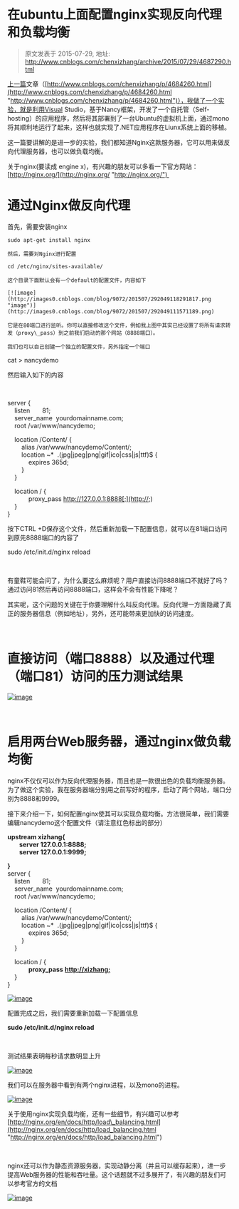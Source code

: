 # 在ubuntu上面配置nginx实现反向代理和负载均衡 
> 原文发表于 2015-07-29, 地址: http://www.cnblogs.com/chenxizhang/archive/2015/07/29/4687290.html 


[上一篇](http://www.cnblogs.com/chenxizhang/p/4684260.html)文章（[http://www.cnblogs.com/chenxizhang/p/4684260.html](http://www.cnblogs.com/chenxizhang/p/4684260.html "http://www.cnblogs.com/chenxizhang/p/4684260.html")），我做了一个实验，就是利用Visual Studio，基于Nancy框架，开发了一个自托管（Self-hosting）的应用程序，然后将其部署到了一台Ubuntu的虚拟机上面，通过mono将其顺利地运行了起来，这样也就实现了.NET应用程序在Liunx系统上面的移植。

 这一篇要讲解的是进一步的实验，我们都知道Nginx这款服务器，它可以用来做反向代理服务器，也可以做负载均衡。

 关于nginx(要读成 engine x)，有兴趣的朋友可以多看一下官方网站：[http://nginx.org/](http://nginx.org/ "http://nginx.org/") 

 通过Nginx做反向代理
============

 首先，需要安装nginx


```
sudo apt-get install nginx
```

```
然后，需要对Nginx进行配置
```

```
cd /etc/nginx/sites-available/
```

```
这个目录下面默认会有一个default的配置文件，内容如下
```

```
[![image](http://images0.cnblogs.com/blog/9072/201507/292049118291817.png "image")](http://images0.cnblogs.com/blog/9072/201507/292049111571189.png)
```

```
它是在80端口进行监听。你可以直接修改这个文件，例如我上图中其实已经设置了将所有请求转发（proxy\_pass）到之前我们启动的那个网站（8888端口）。
```

```
我们也可以自己创建一个独立的配置文件，另外指定一个端口
```

cat > nancydemo


然后输入如下的内容


 


server {  
    listen       81;  
    server\_name  yourdomainname.com;  
    root /var/www/nancydemo;


    location /Content/ {  
        alias /var/www/nancydemo/Content/;  
        location ~*  \.(jpg|jpeg|png|gif|ico|css|js|ttf)$ {  
            expires 365d;  
        }  
    }


    location / {  
            proxy\_pass http://127.0.0.1:8888[;](http://;)  
    }  
}  



按下CTRL +D保存这个文件，然后重新加载一下配置信息，就可以在81端口访问到原先8888端口的内容了


sudo /etc/init.d/nginx reload


 


有童鞋可能会问了，为什么要这么麻烦呢？用户直接访问8888端口不就好了吗？通过访问81然后再访问8888端口，这样会不会有性能下降呢？


其实呢，这个问题的关键在于你要理解什么叫反向代理。反向代理一方面隐藏了真正的服务器信息（例如地址），另外，还可能带来更加快的访问速度。


  
 


直接访问（端口8888）以及通过代理（端口81）访问的压力测试结果
=================================


[![image](http://images0.cnblogs.com/blog/9072/201507/292049135016272.png "image")](http://images0.cnblogs.com/blog/9072/201507/292049127983888.png)


 


启用两台Web服务器，通过nginx做负载均衡
=======================


nginx不仅仅可以作为反向代理服务器，而且也是一款很出色的负载均衡服务器。为了做这个实验，我在服务器端分别用之前写好的程序，启动了两个网站，端口分别为8888和9999。


接下来介绍一下，如何配置nginx使其可以实现负载均衡。方法很简单，我们需要编辑nancydemo这个配置文件（请注意红色标出的部分）


  
**upstream xizhang{  
        server 127.0.0.1:8888;  
        server 127.0.0.1:9999;**


**}**  
server {  
    listen       81;  
    server\_name  yourdomainname.com;  
    root /var/www/nancydemo;


    location /Content/ {  
        alias /var/www/nancydemo/Content/;  
        location ~*  \.(jpg|jpeg|png|gif|ico|css|js|ttf)$ {  
            expires 365d;  
        }  
    }


    location / {  
            **proxy\_pass** [**http://xizhang;**](http://xizhang;)  
    }  
}  
  



[![image](http://images0.cnblogs.com/blog/9072/201507/292049147353328.png "image")](http://images0.cnblogs.com/blog/9072/201507/292049140954457.png)


配置完成之后，我们需要重新加载一下配置信息


**sudo /etc/init.d/nginx reload**


 


测试结果表明每秒请求数明显上升


[![image](http://images0.cnblogs.com/blog/9072/201507/292049175958853.png "image")](http://images0.cnblogs.com/blog/9072/201507/292049160328598.png)


我们可以在服务器中看到有两个nginx进程，以及mono的进程。


[![image](http://images0.cnblogs.com/blog/9072/201507/292049223296009.png "image")](http://images0.cnblogs.com/blog/9072/201507/292049215178422.png)


关于使用nginx实现负载均衡，还有一些细节，有兴趣可以参考 [http://nginx.org/en/docs/http/load\_balancing.html](http://nginx.org/en/docs/http/load_balancing.html "http://nginx.org/en/docs/http/load_balancing.html")


 


nginx还可以作为静态资源服务器，实现动静分离（并且可以缓存起来），进一步提高Web服务器的性能和吞吐量。这个话题就不过多展开了，有兴趣的朋友们可以参考官方的文档


[![image](http://images0.cnblogs.com/blog/9072/201507/292049253601249.png "image")](http://images0.cnblogs.com/blog/9072/201507/292049240323222.png)

